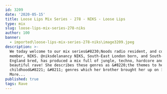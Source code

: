 ```yaml
---
id: 3209
date: '2020-05-15'
title: Loose Lips Mix Series - 278 - NIKS - Loose Lips
type: mix
slug: loose-lips-mix-series-278-niks
author: 100
banner:
  - imported\loose-lips-mix-series-278-niks\image3209.jpeg
description: >-
  We today welcome to our mix series&#8230;Noods radio resident, and core WXMB 2
  member, NIKS. @niksdelanancy NIKS, South-East London born, and South-West
  England bred, has produced a mix full of jungle, techno, hardcore and
  beautiful rave! She describes these genres as &#8220;the themes to her
  childhood&#8221; &#8211; genres which her brother brought her up on [...]Read
  More...
published: true
tags: Rave
---
```

